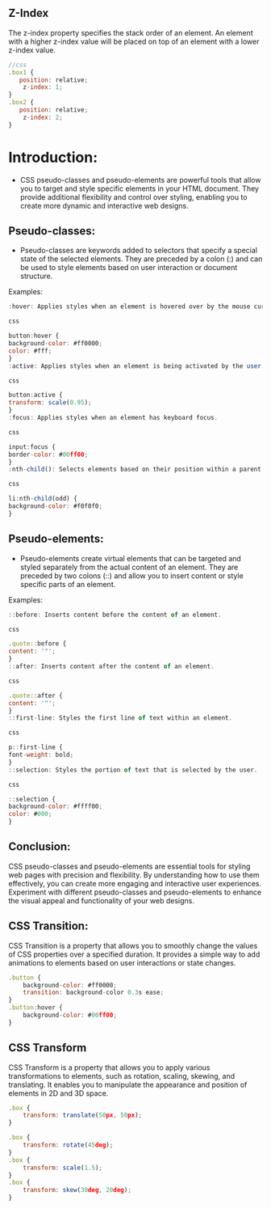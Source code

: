 ## Z-Index

The z-index property specifies the stack order of an element. An element with a higher z-index value will be placed on top of an element with a lower z-index value.

```js
//css
.box1 {
   position: relative;
    z-index: 1;
}
.box2 {
   position: relative;
    z-index: 2;
}
```

# Introduction:

- CSS pseudo-classes and pseudo-elements are powerful tools that allow you to target and style specific elements in your HTML document. They provide additional flexibility and control over styling, enabling you to create more dynamic and interactive web designs.

## Pseudo-classes:

- Pseudo-classes are keywords added to selectors that specify a special state of the selected elements. They are preceded by a colon (:) and can be used to style elements based on user interaction or document structure.

Examples:

```javascript
:hover: Applies styles when an element is hovered over by the mouse cursor.

css

button:hover {
background-color: #ff0000;
color: #fff;
}
:active: Applies styles when an element is being activated by the user (e.g., clicked).

css

button:active {
transform: scale(0.95);
}
:focus: Applies styles when an element has keyboard focus.

css

input:focus {
border-color: #00ff00;
}
:nth-child(): Selects elements based on their position within a parent element.

css

li:nth-child(odd) {
background-color: #f0f0f0;
}
```

## Pseudo-elements:

- Pseudo-elements create virtual elements that can be targeted and styled separately from the actual content of an element. They are preceded by two colons (::) and allow you to insert content or style specific parts of an element.

Examples:

```javascript
::before: Inserts content before the content of an element.

css

.quote::before {
content: '"';
}
::after: Inserts content after the content of an element.

css

.quote::after {
content: '"';
}
::first-line: Styles the first line of text within an element.

css

p::first-line {
font-weight: bold;
}
::selection: Styles the portion of text that is selected by the user.

css

::selection {
background-color: #ffff00;
color: #000;
}
```

## Conclusion:

CSS pseudo-classes and pseudo-elements are essential tools for styling web pages with precision and flexibility. By understanding how to use them effectively, you can create more engaging and interactive user experiences. Experiment with different pseudo-classes and pseudo-elements to enhance the visual appeal and functionality of your web designs.

## CSS Transition:

CSS Transition is a property that allows you to smoothly change the values of CSS properties over a specified duration. It provides a simple way to add animations to elements based on user interactions or state changes.

```javascript
.button {
    background-color: #ff0000;
    transition: background-color 0.3s ease;
}
.button:hover {
    background-color: #00ff00;
}
```

## CSS Transform

CSS Transform is a property that allows you to apply various transformations to elements, such as rotation, scaling, skewing, and translating. It enables you to manipulate the appearance and position of elements in 2D and 3D space.

```javascript
.box {
    transform: translate(50px, 50px);
}

.box {
    transform: rotate(45deg);
}
.box {
    transform: scale(1.5);
}
.box {
    transform: skew(30deg, 20deg);
}
```